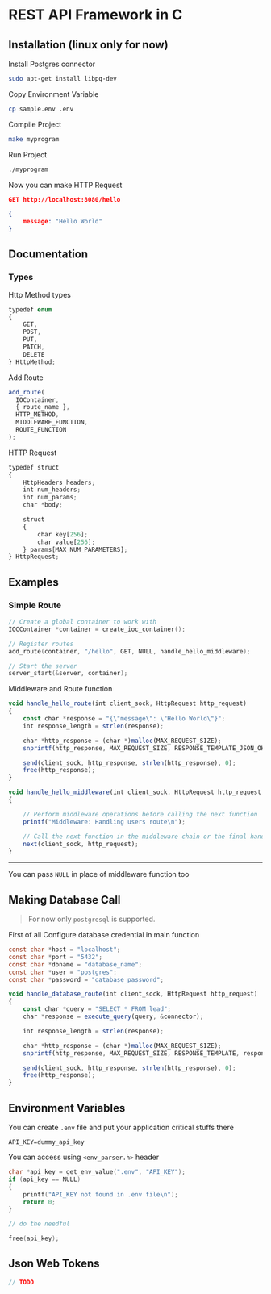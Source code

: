 # REST API Framework in C

## Installation (linux only for now)

Install Postgres connector

```bash
sudo apt-get install libpq-dev
```

Copy Environment Variable

```bash
cp sample.env .env
```

Compile Project

```bash
make myprogram
```

Run Project

```bash
./myprogram
```

Now you can make HTTP Request

```json
GET http://localhost:8080/hello

{
    message: "Hello World"
}
```

## Documentation

### Types

Http Method types

```typescript
typedef enum
{
    GET,
    POST,
    PUT,
    PATCH,
    DELETE
} HttpMethod;
```

Add Route

```typescript
add_route(
  IOContainer,
  { route_name },
  HTTP_METHOD,
  MIDDLEWARE_FUNCTION,
  ROUTE_FUNCTION
);
```

HTTP Request

```typescript
typedef struct
{
    HttpHeaders headers;
    int num_headers;
    int num_params;
    char *body;

    struct
    {
        char key[256];
        char value[256];
    } params[MAX_NUM_PARAMETERS];
} HttpRequest;
```

## Examples

### Simple Route

```c
// Create a global container to work with
IOCContainer *container = create_ioc_container();

// Register routes
add_route(container, "/hello", GET, NULL, handle_hello_middleware);

// Start the server
server_start(&server, container);
```

Middleware and Route function

```typescript
void handle_hello_route(int client_sock, HttpRequest http_request)
{
    const char *response = "{\"message\": \"Hello World\"}";
    int response_length = strlen(response);

    char *http_response = (char *)malloc(MAX_REQUEST_SIZE);
    snprintf(http_response, MAX_REQUEST_SIZE, RESPONSE_TEMPLATE_JSON_OK, response_length, response);

    send(client_sock, http_response, strlen(http_response), 0);
    free(http_response);
}

void handle_hello_middleware(int client_sock, HttpRequest http_request, void (*next)(int client_sock, HttpRequest http_request))
{

    // Perform middleware operations before calling the next function
    printf("Middleware: Handling users route\n");

    // Call the next function in the middleware chain or the final handler
    next(client_sock, http_request);
}
```

---

You can pass `NULL` in place of middleware function too

## Making Database Call

> For now only `postgresql` is supported.

First of all Configure database credential in main function

```c
const char *host = "localhost";
const char *port = "5432";
const char *dbname = "database_name";
const char *user = "postgres";
const char *password = "database_password";
```

```typescript
void handle_database_route(int client_sock, HttpRequest http_request)
{
    const char *query = "SELECT * FROM lead";
    char *response = execute_query(query, &connector);

    int response_length = strlen(response);

    char *http_response = (char *)malloc(MAX_REQUEST_SIZE);
    snprintf(http_response, MAX_REQUEST_SIZE, RESPONSE_TEMPLATE, response_length, response);

    send(client_sock, http_response, strlen(http_response), 0);
    free(http_response);
}

```

## Environment Variables

You can create `.env` file and put your application critical stuffs there

```env
API_KEY=dummy_api_key
```

You can access using `<env_parser.h>` header

```c
char *api_key = get_env_value(".env", "API_KEY");
if (api_key == NULL)
{
    printf("API_KEY not found in .env file\n");
    return 0;
}

// do the needful

free(api_key);
```

## Json Web Tokens

```c
// TODO
```
